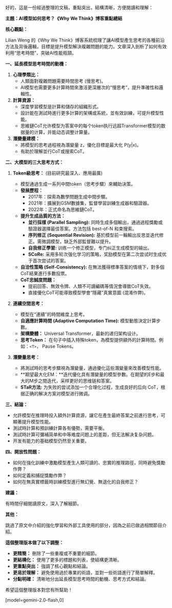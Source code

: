 好的，這是一份經過整理的文稿，重點突出，結構清晰，方便閱讀和理解：

**主題：AI模型如何思考？《Why We Think》博客重點總結**

**核心觀點：**

Lilian Weng 的《Why We Think》博客系統梳理了讓AI模型產生思考的各種前沿方法及背後邏輯，目標是提升模型解決複雜問題的能力。文章深入剖析了如何有效利用“思考時間”，突破AI性能瓶頸。

**一、延長模型思考時間的動機：**

1.  **心理學類比：**
    *   人類面對複雜問題需要時間思考 (慢思考)。
    *   AI模型也需要更多計算時間來激活更深層次的“慢思考”，提升準確性和邏輯性。
2.  **計算資源：**
    *   深度學習模型是計算和儲存的組織形式。
    *   設計能在測試時進行更多計算的架構或系統，並有效訓練，可提升模型性能。
    *   思維鏈CoT允许模型为答案中的每个token执行远超Transformer模型的数据量的计算，并能动态调整计算量。
3.  **潛變量建模：**
    *   將模型的思考過程視為潛變量 z，優化目標是最大化 P(y|x)。
    *   有助於理解並行CoT或搜索CoT。

**二、大模型的三大思考方式：**

1.  **Token級思考：** (目前研究最深入、應用最廣)
    *   模型通過生成一系列中間token（思考步驟）來輔助決策。
    *   **發展歷程：**
        *   2017年：探索為數學問題生成中間步驟。
        *   2021年：擴展到GSM數據集，監督學習訓練生成器和驗證器。
        *   2022年：正式命名為思維鏈CoT。
    *   **提升生成品質的方法：**
        *   **並行採樣 (Parallel Sampling):** 同時生成多個輸出，通過過程獎勵或驗證器選擇最佳答案。方法包括 best-of-N 和束搜索。
        *   **序列修正 (Sequential Revision):** 基於模型前一輪輸出反思並迭代修正。需微調模型，缺乏外部監督難以提升。
        *   **自我修正學習:** 训练一个修正模型，专门纠正生成模型的输出。
        *   **SCoRe:** 采用多轮次强化学习的策略，奖励模型在第二次尝试时生成优于首次尝试的答案。
    *   **自洽性策略 (Self-Consistency):** 在無法獲得標準答案的情境下，對多個CoT結果進行多數投票。
    *   **CoT忠誠度問題：**
        *   提前回答、無效令牌、人類不可讀編碼等情況會導致CoT失效。
        *   直接優化CoT可能導致模型學會“隱藏”真實意圖 (混淆作弊)。

2.  **連續空間思考：**
    *   模型在“連續”的時間維度上思考。
    *   **自適應計算時間 (Adaptive Computation Time):** 模型動態決定計算步數。
    *   **架構變體：** Universal Transformer，最新的递归架构设计。
    *   **思考Token：** 在句子中插入特殊token，為模型提供額外的計算時間。例如：`<T>`， Pause Tokens。

3.  **潛變量思考：**
    *   將測試時的思考步驟視為潛變量，通過優化這些潛變量來改善模型性能。
    *   **期望最大化EM：**迭代優化具有潛變量的模型參數。在期望的E步和最大的M步之間迭代，采样更好的思维链和答案。
    *   **STaR方法:** 为失败的尝试添加一个合理化过程，生成良好的后向 CoT，根据正确的解决方案对模型进行微调。

**三、結論：**

*   允許模型在推理時投入額外計算資源，讓它在產生最終答案之前進行思考，可顯著提升模型性能。
*   測試時計算和預訓練計算各有優勢，需要平衡。
*   測試時計算可彌補简单和中等难度问题上的差距，但无法解决复杂问题。
*   开发有能力的基础模型仍然至关重要。

**四、開放性問題：**

*   如何在強化訓練中激勵模型產生人類可讀的、忠實的推理路徑，同時避免獎勵作弊？
*   如何定義和捕捉獎勵作弊？
*   如何在無真實標籤時訓練模型進行無幻覺、無退化的自我修正？

**建議：**

有時間仔細閱讀原文，深入了解細節。

**其他：**

跳過了原文中介紹的強化學習和外部工具使用的部分，因為之前已做過相關節目介紹。

**這個整理版本做了以下調整：**

*   **更精簡：** 刪除了一些重複或不重要的細節。
*   **更結構化：** 使用了更多的標題和列表，使結構更清晰。
*   **更重點突出：** 強調了核心觀點和結論。
*   **更易於理解：** 避免使用過於專業的術語，並對一些術語進行了簡單解釋。
*   **分點明確：** 清晰地分出延長模型思考時間的動機、思考方式和結論。

希望這個整理版本對您有所幫助！

[model=gemini-2.0-flash,0]
